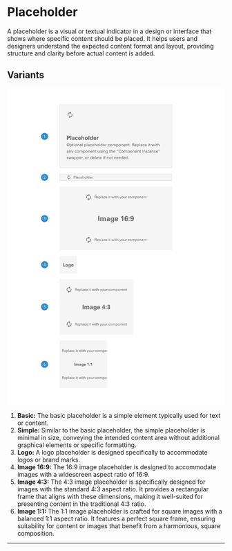 # Placeholder

A placeholder is a visual or textual indicator in a design or interface that shows where specific content should be placed. It helps users and designers understand the expected content format and layout, providing structure and clarity before actual content is added.

## Variants

<img src="../../assets/images/components/placeholder-variants.jpg" alt="placeholder-variants" width="752"/>

1. <b>Basic:</b> The basic placeholder is a simple element typically used for text or content.
2. <b>Simple:</b> Similar to the basic placeholder, the simple placeholder is minimal in size, conveying the intended content area without additional graphical elements or specific formatting.
3. <b>Logo:</b> A logo placeholder is designed specifically to accommodate logos or brand marks.
4. <b>Image 16:9:</b> The 16:9 image placeholder is designed to accommodate images with a widescreen aspect ratio of 16:9.
5. <b>Image 4:3:</b> The 4:3 image placeholder is specifically designed for images with the standard 4:3 aspect ratio. It provides a rectangular frame that aligns with these dimensions, making it well-suited for presenting content in the traditional 4:3 ratio.
6. <b>Image 1:1:</b> The 1:1 image placeholder is crafted for square images with a balanced 1:1 aspect ratio. It features a perfect square frame, ensuring suitability for content or images that benefit from a harmonious, square composition.


___
